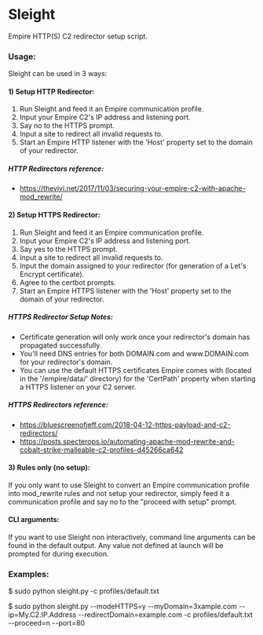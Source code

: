 # Sleight
Empire HTTP(S) C2 redirector setup script.

### Usage:
Sleight can be used in 3 ways:

#### 1) Setup HTTP Redirector:
1. Run Sleight and feed it an Empire communication profile.
2. Input your Empire C2's IP address and listening port.
3. Say no to the HTTPS prompt.
4. Input a site to redirect all invalid requests to.
5. Start an Empire HTTP listener with the 'Host' property set to the domain of your redirector.

##### HTTP Redirectors reference:
* https://thevivi.net/2017/11/03/securing-your-empire-c2-with-apache-mod_rewrite/

#### 2) Setup HTTPS Redirector:
1. Run Sleight and feed it an Empire communication profile.
2. Input your Empire C2's IP address and listening port.
3. Say yes to the HTTPS prompt.
4. Input a site to redirect all invalid requests to.
5. Input the domain assigned to your redirector (for generation of a Let's Encrypt certificate).
6. Agree to the certbot prompts.
7. Start an Empire HTTPS listener with the 'Host' property set to the domain of your redirector.

##### HTTPS Redirector Setup Notes:
* Certificate generation will only work once your redirector's domain has propagated successfully.
* You'll need DNS entries for both DOMAIN.com and www<nolink>.<nolink>DOMAIN.com for your redirector's domain.
* You can use the default HTTPS certificates Empire comes with (located in the '/empire/data/' directory) for the 'CertPath' property when starting a HTTPS listener on your C2 server.

##### HTTPS Redirectors reference:
* https://bluescreenofjeff.com/2018-04-12-https-payload-and-c2-redirectors/
* https://posts.specterops.io/automating-apache-mod-rewrite-and-cobalt-strike-malleable-c2-profiles-d45266ca642

#### 3) Rules only (no setup):
If you only want to use Sleight to convert an Empire communication profile into mod_rewrite rules and not setup your redirector, simply feed it a communication profile and say no to the "proceed with setup" prompt.

#### CLI arguments:
If you want to use Sleight non interactively, command line arguments can be found in the default output. Any value not defined at launch will be prompted for during execution.

### Examples:
$ sudo python sleight.py -c profiles/default.txt

$ sudo python sleight.py --modeHTTPS=y --myDomain=3xample.com --ip=My.C2.IP.Address --redirectDomain=example.com -c profiles/default.txt --proceed=n --port=80
